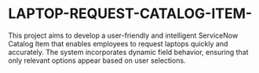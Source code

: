 # LAPTOP-REQUEST-CATALOG-ITEM-
This project aims to develop a user-friendly and intelligent ServiceNow Catalog Item that enables employees to request laptops quickly and accurately. The system incorporates dynamic field behavior, ensuring that only relevant options appear based on user selections.
